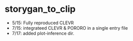# storygan_to_clip
- 5/15: Fully reproduced CLEVR
- 7/15: integrateed CLEVR & PORORO in a single entry file
- 7/17: added plot-inference dir.
